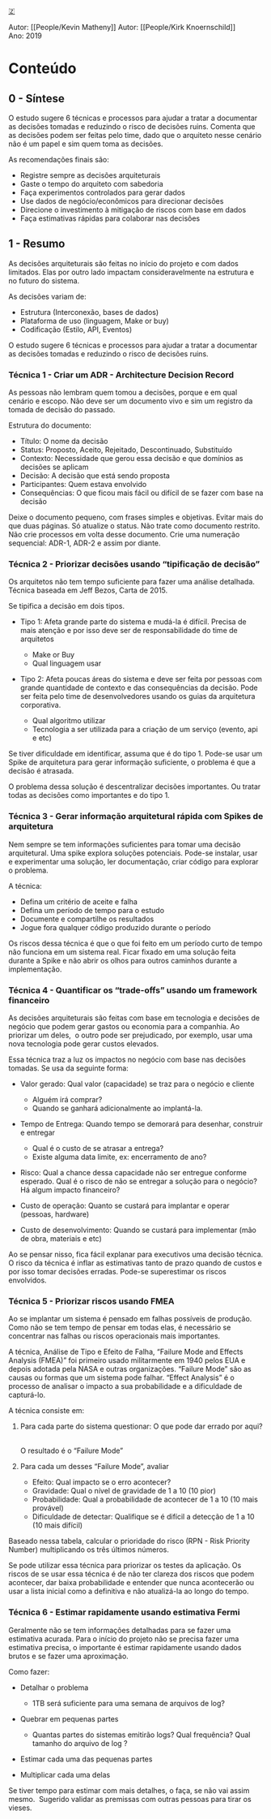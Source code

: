 [🇿](zotero://select/library/items/KE88PJU4)

Autor: [[People/Kevin Matheny]]  Autor: [[People/Kirk Knoernschild]]  
Ano: 2019
# Conteúdo

## 0 - Síntese

O estudo sugere 6 técnicas e processos para ajudar a tratar a documentar as decisões tomadas e reduzindo o risco de decisões ruins. Comenta que as decisões podem ser feitas pelo time, dado que o arquiteto nesse cenário não é um papel e sim quem toma as decisões.

As recomendações finais são:

- Registre sempre as decisões arquiteturais
- Gaste o tempo do arquiteto com sabedoria
- Faça experimentos controlados para gerar dados
- Use dados de negócio/econômicos para direcionar decisões
- Direcione o investimento à mitigação de riscos com base em dados
- Faça estimativas rápidas para colaborar nas decisões

## 1 - Resumo

As decisões arquiteturais são feitas no início do projeto e com dados limitados. Elas por outro lado impactam consideravelmente na estrutura e no futuro do sistema.

As decisões variam de:

- Estrutura (Interconexão, bases de dados)
- Plataforma de uso (linguagem, Make or buy)
- Codificação (Estilo, API, Eventos)

O estudo sugere 6 técnicas e processos para ajudar a tratar a documentar as decisões tomadas e reduzindo o risco de decisões ruins.

### Técnica 1 - Criar um ADR - Architecture Decision Record

As pessoas não lembram quem tomou a decisões, porque e em qual cenário e escopo. Não deve ser um documento vivo e sim um registro da tomada de decisão do passado.

Estrutura do documento:

- Título: O nome da decisão
- Status: Proposto, Aceito, Rejeitado, Descontinuado, Substituído
- Contexto: Necessidade que gerou essa decisão e que domínios as decisões se aplicam
- Decisão: A decisão que está sendo proposta
- Participantes: Quem estava envolvido
- Consequências: O que ficou mais fácil ou difícil de se fazer com base na decisão

Deixe o documento pequeno, com frases simples e objetivas. Evitar mais do que duas páginas. Só atualize o status. Não trate como documento restrito. Não crie processos em volta desse documento. Crie uma numeração sequencial: ADR-1, ADR-2 e assim por diante.

### Técnica 2 - Priorizar decisões usando “tipificação de decisão”

Os arquitetos não tem tempo suficiente para fazer uma análise detalhada. Técnica baseada em Jeff Bezos, Carta de 2015.  

Se tipifica a decisão em dois tipos.

- Tipo 1: Afeta grande parte do sistema e mudá-la é difícil. Precisa de mais atenção e por isso deve ser de responsabilidade do time de arquitetos
    
    - Make or Buy
    - Qual linguagem usar
- Tipo 2: Afeta poucas áreas do sistema e deve ser feita por pessoas com grande quantidade de contexto e das consequências da decisão. Pode ser feita pelo time de desenvolvedores usando os guias da arquitetura corporativa.
    
    - Qual algoritmo utilizar
    - Tecnologia a ser utilizada para a criação de um serviço (evento, api e etc)

Se tiver dificuldade em identificar, assuma que é do tipo 1. Pode-se usar um Spike de arquitetura para gerar informação suficiente, o problema é que a decisão é atrasada.

O problema dessa solução é descentralizar decisões importantes. Ou tratar todas as decisões como importantes e do tipo 1.

### Técnica 3 - Gerar informação arquitetural rápida com Spikes de arquitetura

Nem sempre se tem informações suficientes para tomar uma decisão arquitetural. Uma spike explora soluções potenciais. Pode-se instalar, usar e experimentar uma solução, ler documentação, criar código para explorar o problema.

A técnica:

- Defina um critério de aceite e falha
- Defina um período de tempo para o estudo
- Documente e compartilhe os resultados
- Jogue fora qualquer código produzido durante o período

Os riscos dessa técnica é que o que foi feito em um período curto de tempo não funciona em um sistema real. Ficar fixado em uma solução feita durante a Spike e não abrir os olhos para outros caminhos durante a implementação.

### Técnica 4 - Quantificar os “trade-offs” usando um framework financeiro

As decisões arquiteturais são feitas com base em tecnologia e decisões de negócio que podem gerar gastos ou economia para a companhia. Ao priorizar um deles,  o outro pode ser prejudicado, por exemplo, usar uma nova tecnologia pode gerar custos elevados.

Essa técnica traz a luz os impactos no negócio com base nas decisões tomadas. Se usa da seguinte forma:

- Valor gerado: Qual valor (capacidade) se traz para o negócio e cliente
    
    - Alguém irá comprar?
    - Quando se ganhará adicionalmente ao implantá-la.
- Tempo de Entrega: Quando tempo se demorará para desenhar, construir e entregar
    
    - Qual é o custo de se atrasar a entrega?
    - Existe alguma data limite, ex: encerramento de ano?
- Risco: Qual a chance dessa capacidade não ser entregue conforme esperado. Qual é o risco de não se entregar a solução para o negócio? Há algum impacto financeiro?
- Custo de operação: Quanto se custará para implantar e operar (pessoas, hardware)
- Custo de desenvolvimento: Quando se custará para implementar (mão de obra, materiais e etc)

Ao se pensar nisso, fica fácil explanar para executivos uma decisão técnica. O risco da técnica é inflar as estimativas tanto de prazo quando de custos e por isso tomar decisões erradas. Pode-se superestimar os riscos envolvidos.

### Técnica 5 - Priorizar riscos usando FMEA

Ao se implantar um sistema é pensado em falhas possíveis de produção. Como não se tem tempo de pensar em todas elas, é necessário se concentrar nas falhas ou riscos operacionais mais importantes.

A técnica, Análise de Tipo e Efeito de Falha, “Failure Mode and Effects Analysis (FMEA)” foi primeiro usado militarmente em 1940 pelos EUA e depois adotada pela NASA e outras organizações. “Failure Mode” são as causas ou formas que um sistema pode falhar. “Effect Analysis” é o processo de analisar o impacto a sua probabilidade e a dificuldade de capturá-lo.

A técnica consiste em:

1. Para cada parte do sistema questionar: O que pode dar errado por aqui?  
    
    O resultado é o “Failure Mode”
    
2. Para cada um desses “Failure Mode”, avaliar
    
    - Efeito: Qual impacto se o erro acontecer?
    - Gravidade: Qual o nível de gravidade de 1 a 10 (10 pior)
    - Probabilidade: Qual a probabilidade de acontecer de 1 a 10 (10 mais provável)
    - Dificuldade de detectar: Qualifique se é difícil a detecção de 1 a 10 (10 mais difícil)

Baseado nessa tabela, calcular o prioridade do risco (RPN - Risk Priority Number) multiplicando os três últimos números.

Se pode utilizar essa técnica para priorizar os testes da aplicação. Os riscos de se usar essa técnica é de não ter clareza dos riscos que podem acontecer, dar baixa probabilidade e entender que nunca acontecerão ou usar a lista inicial como a definitiva e não atualizá-la ao longo do tempo.

### Técnica 6 - Estimar rapidamente usando estimativa Fermi

Geralmente não se tem informações detalhadas para se fazer uma estimativa acurada. Para o início do projeto não se precisa fazer uma estimativa precisa, o importante é estimar rapidamente usando dados brutos e se fazer uma aproximação.

Como fazer:

- Detalhar o problema
    
    - 1TB será suficiente para uma semana de arquivos de log?
- Quebrar em pequenas partes
    
    - Quantas partes do sistemas emitirão logs? Qual frequência? Qual tamanho do arquivo de log ?
- Estimar cada uma das pequenas partes
- Multiplicar cada uma delas

Se tiver tempo para estimar com mais detalhes, o faça, se não vai assim mesmo.  Sugerido validar as premissas com outras pessoas para tirar os vieses.

